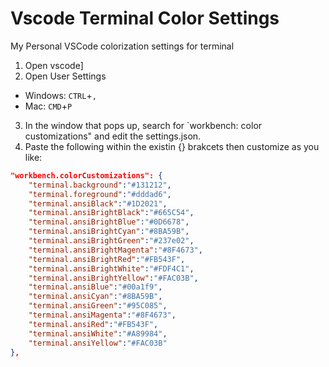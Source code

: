 # Vscode Terminal Color Settings
My Personal VSCode colorization settings for terminal 

1. Open vscode]
2. Open User Settings
 - Windows: `CTRL`+`,`
 - Mac: `CMD`+`P`

3. In the window that pops up, search for `workbench: color customizations" and edit the settings.json. 
4. Paste the following within the existin {} brakcets then customize as you like:
```json
"workbench.colorCustomizations": {
    "terminal.background":"#131212",
    "terminal.foreground":"#dddad6",
    "terminal.ansiBlack":"#1D2021",
    "terminal.ansiBrightBlack":"#665C54",
    "terminal.ansiBrightBlue":"#0D6678",
    "terminal.ansiBrightCyan":"#8BA59B",
    "terminal.ansiBrightGreen":"#237e02",
    "terminal.ansiBrightMagenta":"#8F4673",
    "terminal.ansiBrightRed":"#FB543F",
    "terminal.ansiBrightWhite":"#FDF4C1",
    "terminal.ansiBrightYellow":"#FAC03B",
    "terminal.ansiBlue":"#00a1f9",
    "terminal.ansiCyan":"#8BA59B",
    "terminal.ansiGreen":"#95C085",
    "terminal.ansiMagenta":"#8F4673",
    "terminal.ansiRed":"#FB543F",
    "terminal.ansiWhite":"#A89984",
    "terminal.ansiYellow":"#FAC03B"
},
```
